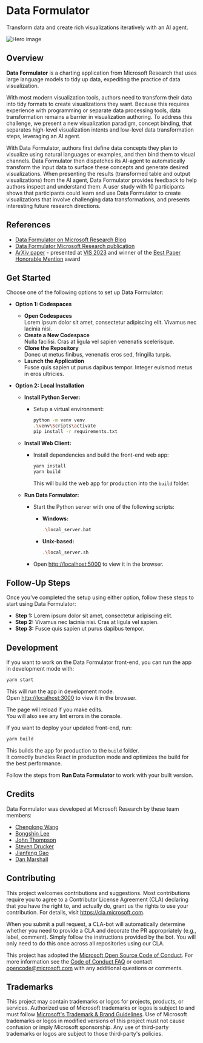 # Data Formulator

Transform data and create rich visualizations iteratively with an AI agent.

  
![Hero image](https://github.com/user-attachments/assets/18069024-f721-463a-b6a1-bd6ec0a3857c)

## Overview

**Data Formulator** is a charting application from Microsoft Research that uses large language models to tidy up data, expediting the practice of data visualization.

With most modern visualization tools, authors need to transform their data into tidy formats to create visualizations they want. Because this requires experience with programming or separate data processing tools, data transformation remains a barrier in visualization authoring. To address this challenge, we present a new visualization paradigm, concept binding, that separates high-level visualization intents and low-level data transformation steps, leveraging an AI agent. 

With Data Formulator, authors first define data concepts they plan to visualize using natural languages or examples, and then bind them to visual channels. Data Formulator then dispatches its AI-agent to automatically transform the input data to surface these concepts and generate desired visualizations. When presenting the results (transformed table and output visualizations) from the AI agent, Data Formulator provides feedback to help authors inspect and understand them. A user study with 10 participants shows that participants could learn and use Data Formulator to create visualizations that involve challenging data transformations, and presents interesting future research directions.

## References
* [Data Formulator on Microsoft Research Blog](https://www.microsoft.com/en-us/research/blog/data-formulator-a-concept-driven-ai-powered-approach-to-data-visualization/?msockid=0c9345563fe06aec100c54e93e8f6b47)
* [Data Formulator Microsoft Research publication](https://www.microsoft.com/en-us/research/publication/data-formulator-ai-powered-concept-driven-visualization-authoring/)
* [ArXiv paper](https://arxiv.org/abs/2309.10094) - presented at [VIS 2023](https://ieeevis.org/year/2023/welcome) and winner of the [Best Paper Honorable Mention](https://ieeevis.org/year/2023/info/awards/best-paper-awards) award



## Get Started

Choose one of the following options to set up Data Formulator:

- **Option 1: Codespaces**
  - **Open Codespaces**  
    Lorem ipsum dolor sit amet, consectetur adipiscing elit. Vivamus nec lacinia nisi.
  - **Create a New Codespace**  
    Nulla facilisi. Cras at ligula vel sapien venenatis scelerisque.
  - **Clone the Repository**  
    Donec ut metus finibus, venenatis eros sed, fringilla turpis.
  - **Launch the Application**  
    Fusce quis sapien ut purus dapibus tempor. Integer euismod metus in eros ultricies.

- **Option 2: Local Installation**

  - **Install Python Server:**
    - Setup a virtual environment:
      ```bash
      python -m venv venv
      .\venv\Scripts\activate
      pip install -r requirements.txt
      ```

  - **Install Web Client:**
    - Install dependencies and build the front-end web app:
      ```bash
      yarn install
      yarn build
      ```

      This will build the web app for production into the `build` folder.

  - **Run Data Formulator:**
    - Start the Python server with one of the following scripts:

      - **Windows:**
        ```bash
        .\local_server.bat
        ```

      - **Unix-based:**
        ```bash
        .\local_server.sh
        ```

    - Open [http://localhost:5000](http://localhost:5000) to view it in the browser.

## Follow-Up Steps

Once you’ve completed the setup using either option, follow these steps to start using Data Formulator:

- **Step 1:** Lorem ipsum dolor sit amet, consectetur adipiscing elit.
- **Step 2:** Vivamus nec lacinia nisi. Cras at ligula vel sapien.
- **Step 3:** Fusce quis sapien ut purus dapibus tempor.

## Development

If you want to work on the Data Formulator front-end, you can run the app in development mode with:

```bash
yarn start
```

This will run the app in development mode.  
Open [http://localhost:3000](http://localhost:3000) to view it in the browser.

The page will reload if you make edits.  
You will also see any lint errors in the console.

If you want to deploy your updated front-end, run:

```bash
yarn build
```

This builds the app for production to the `build` folder.  
It correctly bundles React in production mode and optimizes the build for the best performance.

Follow the steps from **Run Data Formulator** to work with your built version.

## Credits
Data Formulator was developed at Microsoft Research by these team members:
* [Chenglong Wang](https://www.microsoft.com/en-us/research/people/chenwang/)
* [Bongshin Lee](https://www.bongshiny.com/)
* [John Thompson](https://jrthomp.com/)
* [Steven Drucker](https://www.microsoft.com/en-us/research/people/sdrucker/)
* [Jianfeng Gao](https://www.microsoft.com/en-us/research/people/jfgao/)
* [Dan Marshall](https://www.microsoft.com/en-us/research/people/danmar/)

## Contributing

This project welcomes contributions and suggestions. Most contributions require you to
agree to a Contributor License Agreement (CLA) declaring that you have the right to,
and actually do, grant us the rights to use your contribution. For details, visit
https://cla.microsoft.com.

When you submit a pull request, a CLA-bot will automatically determine whether you need
to provide a CLA and decorate the PR appropriately (e.g., label, comment). Simply follow the
instructions provided by the bot. You will only need to do this once across all repositories using our CLA.

This project has adopted the [Microsoft Open Source Code of Conduct](https://opensource.microsoft.com/codeofconduct/).
For more information see the [Code of Conduct FAQ](https://opensource.microsoft.com/codeofconduct/faq/)
or contact [opencode@microsoft.com](mailto:opencode@microsoft.com) with any additional questions or comments.

## Trademarks

This project may contain trademarks or logos for projects, products, or services. Authorized use of Microsoft 
trademarks or logos is subject to and must follow 
[Microsoft's Trademark & Brand Guidelines](https://www.microsoft.com/en-us/legal/intellectualproperty/trademarks/usage/general).
Use of Microsoft trademarks or logos in modified versions of this project must not cause confusion or imply Microsoft sponsorship.
Any use of third-party trademarks or logos are subject to those third-party's policies.

